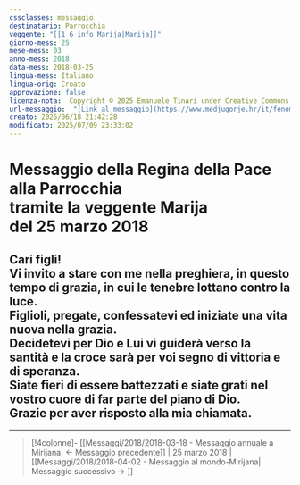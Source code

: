 ```yaml
---
cssclasses: messaggio
destinatario: Parrocchia
veggente: "[[1 6 info Marija|Marija]]"
giorno-mess: 25
mese-mess: 03
anno-mess: 2018
data-mess: 2018-03-25
lingua-mess: Italiano
lingua-orig: Croato
approvazione: false
licenza-nota:  Copyright © 2025 Emanuele Tinari under Creative Commons BY-NC-SA 4.0 https://creativecommons.org/licenses/by-nc-sa/4.0/
url-messaggio:  "[Link al messaggio](https://www.medjugorje.hr/it/fenomeno-di-medjugorje/messaggi-della-madonna/?datum=2018-3-25)"
creato: 2025/06/18 21:42:28
modificato: 2025/07/09 23:33:02
---
```


# Messaggio della Regina della Pace<br>alla Parrocchia<br>tramite la veggente Marija<br>del 25 marzo 2018

## Cari figli!<br>Vi invito a stare con me nella preghiera, in questo tempo di grazia, in cui le tenebre lottano contro la luce.<br>Figlioli, pregate, confessatevi ed iniziate una vita nuova nella grazia.<br>Decidetevi per Dio e Lui vi guiderà verso la santità e la croce sarà per voi segno di vittoria e di speranza.<br>Siate fieri di essere battezzati e siate grati nel vostro cuore di far parte del piano di Dio.<br>Grazie per aver risposto alla mia chiamata.

***

> [!4colonne]- [[Messaggi/2018/2018-03-18 - Messaggio annuale a Mirijana| ← Messaggio precedente]] | 25 marzo 2018 | [[Messaggi/2018/2018-04-02 - Messaggio al mondo-Mirijana| Messaggio successivo → ]]

